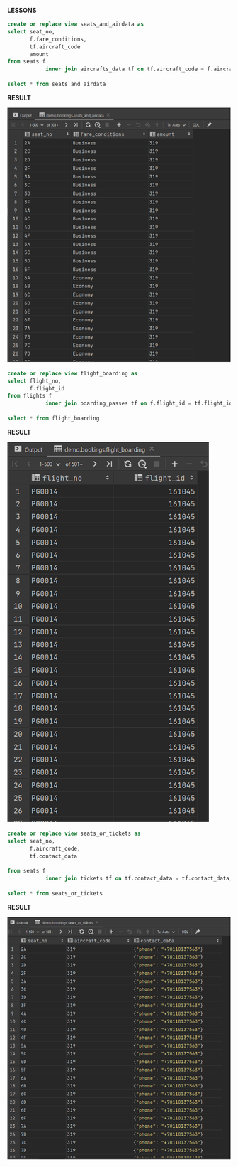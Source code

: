 **LESSONS**

```sql
create or replace view seats_and_airdata as
select seat_no,
       f.fare_conditions,
       tf.aircraft_code
       amount
from seats f
            inner join aircrafts_data tf on tf.aircraft_code = f.aircraft_code;

select * from seats_and_airdata
```
**RESULT**

![img_1.png](img_1.png)


```sql
create or replace view flight_boarding as
select flight_no,
       f.flight_id
from flights f
            inner join boarding_passes tf on f.flight_id = tf.flight_id;

select * from flight_boarding
```

**RESULT**

![img.png](img.png)


```sql
create or replace view seats_or_tickets as
select seat_no,
       f.aircraft_code,
       tf.contact_data

from seats f
            inner join tickets tf on tf.contact_data = tf.contact_data;

select * from seats_or_tickets
```

**RESULT**

![img_2.png](img_2.png)